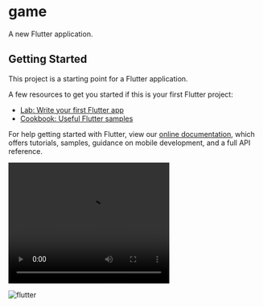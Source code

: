 # game

A new Flutter application.

## Getting Started

This project is a starting point for a Flutter application.

A few resources to get you started if this is your first Flutter project:

- [Lab: Write your first Flutter app](https://flutter.dev/docs/get-started/codelab)
- [Cookbook: Useful Flutter samples](https://flutter.dev/docs/cookbook)

For help getting started with Flutter, view our
[online documentation](https://flutter.dev/docs), which offers tutorials,
samples, guidance on mobile development, and a full API reference.

<video width="320" height="240" autoplay markdown="0">
  <source src="/OG_3.mp4" type="video/mp4" markdown="0">
Your browser does not support the video tag.
</video>

![flutter](https://imgur.com/undefined)
